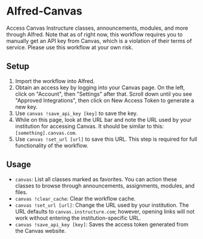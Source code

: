 # Alfred-Canvas

Access Canvas Instructure classes, announcements, modules, and more through Alfred. Note that as of right now, this workflow requires you to manually get an API key from Canvas, which is a violation of their terms of service. Please use this workflow at your own risk.

## Setup

1. Import the workflow into Alfred.
2. Obtain an access key by logging into your Canvas page. On the left, click on "Account", then "Settings" after that. Scroll down until you see "Approved Integrations", then click on New Access Token to generate a new key.
3. Use `canvas !save_api_key [key]` to save the key.
4. While on this page, look at the URL bar and note the URL used by your institution for accessing Canvas. It should be similar to this: `[something].canvas.com`.
5. Use `canvas !set_url [url]` to save this URL. This step is required for full functionality of the workflow.

## Usage

- `canvas`: List all classes marked as favorites. You can action these classes to browse through announcements, assignments, modules, and files.
- `canvas !clear_cache`: Clear the workflow cache.
- `canvas !set_url [url]`: Change the URL used by your institution. The URL defaults to `canvas.instructure.com`; however, opening links will not work without entering the institution-specific URL.
- `canvas !save_api_key [key]`: Saves the access token generated from the Canvas website.